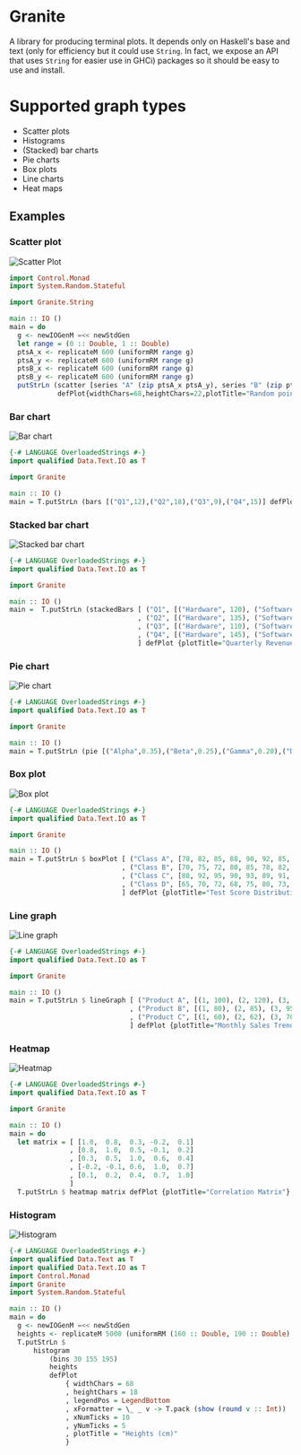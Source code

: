 # Granite
A library for producing terminal plots. It depends only on Haskell's base and text (only for efficiency but it could use `String`. In fact, we expose an API that uses `String` for easier use in GHCi) packages so it should be easy to use and install.

# Supported graph types

* Scatter plots
* Histograms
* (Stacked) bar charts
* Pie charts
* Box plots
* Line charts
* Heat maps


## Examples

### Scatter plot
![Scatter Plot](https://github.com/mchav/granite/blob/main/static/scatter_plot.png?raw=true)

```haskell
import Control.Monad
import System.Random.Stateful

import Granite.String

main :: IO ()
main = do
  g <- newIOGenM =<< newStdGen
  let range = (0 :: Double, 1 :: Double)
  ptsA_x <- replicateM 600 (uniformRM range g)
  ptsA_y <- replicateM 600 (uniformRM range g)
  ptsB_x <- replicateM 600 (uniformRM range g)
  ptsB_y <- replicateM 600 (uniformRM range g)
  putStrLn (scatter [series "A" (zip ptsA_x ptsA_y), series "B" (zip ptsB_x ptsB_y)]
            defPlot{widthChars=68,heightChars=22,plotTitle="Random points"})
```

### Bar chart
![Bar chart](https://github.com/mchav/granite/blob/main/static/bar_chart.png?raw=true)

```haskell
{-# LANGUAGE OverloadedStrings #-}
import qualified Data.Text.IO as T

import Granite

main :: IO ()
main = T.putStrLn (bars [("Q1",12),("Q2",18),("Q3",9),("Q4",15)] defPlot {plotTitle="Sales"})
```

### Stacked bar chart
![Stacked bar chart](https://github.com/mchav/granite/blob/main/static/stacked_bar.png?raw=true)

```haskell
{-# LANGUAGE OverloadedStrings #-}
import qualified Data.Text.IO as T

import Granite

main :: IO ()
main =  T.putStrLn (stackedBars [ ("Q1", [("Hardware", 120), ("Software", 200), ("Services", 80)])
                                , ("Q2", [("Hardware", 135), ("Software", 220), ("Services", 95)])
                                , ("Q3", [("Hardware", 110), ("Software", 240), ("Services", 110)])
                                , ("Q4", [("Hardware", 145), ("Software", 260), ("Services", 125)])
                                ] defPlot {plotTitle="Quarterly Revenue Breakdown"})
```

### Pie chart
![Pie chart](https://github.com/mchav/granite/blob/main/static/pie_chart.png?raw=true)

```haskell
{-# LANGUAGE OverloadedStrings #-}
import qualified Data.Text.IO as T

import Granite

main :: IO ()
main = T.putStrLn (pie [("Alpha",0.35),("Beta",0.25),("Gamma",0.20),("Delta",0.20)] defPlot{widthChars=46,heightChars=18,legendPos=LegendRight,plotTitle="Share"})
```

### Box plot
![Box plot](https://github.com/mchav/granite/blob/main/static/box_plot.png?raw=true)

```haskell
{-# LANGUAGE OverloadedStrings #-}
import qualified Data.Text.IO as T

import Granite

main :: IO ()
main = T.putStrLn $ boxPlot [ ("Class A", [78, 82, 85, 88, 90, 92, 85, 87, 89, 91, 76, 94, 88])
                            , ("Class B", [70, 75, 72, 80, 85, 78, 82, 77, 79, 81, 74, 83])
                            , ("Class C", [88, 92, 95, 90, 93, 89, 91, 94, 96, 87, 90, 92])
                            , ("Class D", [65, 70, 72, 68, 75, 80, 73, 71, 69, 74, 77, 76])
                            ] defPlot {plotTitle="Test Score Distribution by Class"}
```

### Line graph
![Line graph](https://github.com/mchav/granite/blob/main/static/line_graph.png?raw=true)

```haskell
{-# LANGUAGE OverloadedStrings #-}
import qualified Data.Text.IO as T

import Granite

main :: IO ()
main = T.putStrLn $ lineGraph [ ("Product A", [(1, 100), (2, 120), (3, 115), (4, 140), (5, 155), (6, 148)])
                              , ("Product B", [(1, 80), (2, 85), (3, 95), (4, 92), (5, 110), (6, 125)])
                              , ("Product C", [(1, 60), (2, 62), (3, 70), (4, 85), (5, 82), (6, 90)])
                              ] defPlot {plotTitle="Monthly Sales Trends"}
```

### Heatmap
![Heatmap](https://github.com/mchav/granite/blob/main/static/heatmap.png?raw=true)

```haskell
{-# LANGUAGE OverloadedStrings #-}
import qualified Data.Text.IO as T

import Granite

main :: IO ()
main = do
  let matrix = [ [1.0,  0.8,  0.3, -0.2,  0.1]
               , [0.8,  1.0,  0.5, -0.1,  0.2]
               , [0.3,  0.5,  1.0,  0.6,  0.4]
               , [-0.2, -0.1, 0.6,  1.0,  0.7]
               , [0.1,  0.2,  0.4,  0.7,  1.0]
               ]
  T.putStrLn $ heatmap matrix defPlot {plotTitle="Correlation Matrix"}
```

### Histogram
![Histogram](https://github.com/mchav/granite/blob/main/static/histogram.png?raw=true)

```haskell
{-# LANGUAGE OverloadedStrings #-}
import qualified Data.Text as T
import qualified Data.Text.IO as T
import Control.Monad
import Granite
import System.Random.Stateful

main :: IO ()
main = do
  g <- newIOGenM =<< newStdGen
  heights <- replicateM 5000 (uniformRM (160 :: Double, 190 :: Double) g)
  T.putStrLn $
      histogram
          (bins 30 155 195)
          heights
          defPlot
              { widthChars = 68
              , heightChars = 18
              , legendPos = LegendBottom
              , xFormatter = \_ _ v -> T.pack (show (round v :: Int))
              , xNumTicks = 10
              , yNumTicks = 5
              , plotTitle = "Heights (cm)"
              }
```
